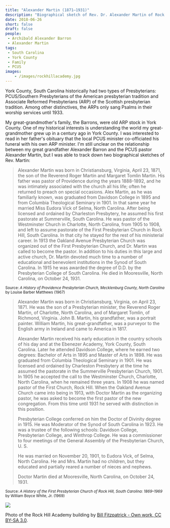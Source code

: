 ```yaml
---
title: "Alexander Martin (1871–1931)"
description: "Biographical sketch of Rev. Dr. Alexander Martin of Rock Hill"
date: 2018-06-26
short: false
draft: false
people:
 - Archibald Alexander Barron
 - Alexander Martin
tags:
 - South Carolina
 - York County
 - Family
 - PCUS
images:
    - /images/rockhillacademy.jpg
---
```


York County, South Carolina historically had two types of Presbyterians: PCUS/Southern Presbyterians of the American presbyterian tradition and Associate Reformed Presbyterians (ARP) of the Scottish presbyterian tradition. Among other distinctives, the ARPs only sang Psalms in their worship services until 1933.

My great-grandmother's family, the Barrons, were old ARP stock in York County. One of my historical interests is understanding the world my great-grandmother grew up in a century ago in York County. I was interested to read in her father's obituary that the local PCUS minister co-officiated his funeral with his own ARP minister. I'm still unclear on the relationship between my great grandfather Alexander Barron and the PCUS pastor Alexander Martin, but I was able to track down two biographical sketches of Rev. Martin:

> Alexander Martin was born in Christiansburg, Virginia, April 23, 1871, the son of the Reverend Roger Martin and Margaret Tomlin Martin. His father was pastor of Providence during the years 1888-1892, and he was intimately associated with the church all his life; often he returned to preach on special occasions. Alex Martin, as he was familiarly known, was graduated from Davidson College in 1895 and from Columbia Theological Seminary in 1901. In that same year he married Miss Eudora Vick of Selma, North Carolina. After being licensed and ordained by Charleston Presbytery, he assumed his first pastorate at Summerville, South Carolina. He was pastor of the Westminster Church in Charlotte, North Carolina, from 1905 to 1908, and left to assume pastorate of the First Presbyterian Church in Rock Hill, South Carolina. In that city he stayed for the rest of his ministerial career. In 1913 the Oakland Avenue Presbyterian Church was organized out of the First Presbyterian Church, and Dr. Martin was called to become the pastor. In addition to his duties in this large and active church, Dr. Martin devoted much time to a number of educational and benevolent institutions in the Synod of South Carolina. In 1915 he was awarded the degree of D.D. by the Presbyterian College of South Carolina. He died in Mooresville, North Carolina, on October 24, 1931.

<small>Source: _A History of Providence Presbyterian Church, Mecklenburg County, North Carolina_ by Louise Barber Matthews (1967)</small>

> Alexander Martin was born in Christiansburg, Virginia, on April 23, 1871. He was the son of a Presbyterian minister, the Reverend Roger Martin, of Charlotte, North Carolina, and of Margaret Tomlin, of Richmond, Virginia. John B. Martin, his grandfather, was a portrait painter. William Martin, his great-grandfather, was a purveyor to the English army in Ireland and came to America in 1817.
>
> Alexander Martin received his early education in the country schools of his day and at the Ebenezer Academy, York County, South Carolina. Later he attended Davidson College, where he earned two degrees: Bachelor of Arts in 1895 and Master of Arts in 1898. He was graduated from Columbia Theological Seminary in 1901. He was licensed and ordained by Charleston Presbytery at the time he assumed the pastorate in the Summerville Presbyterian Church, 1901. In 1905 he accepted the call to the Westminster Church, Charlotte, North Carolina, when he remained three years. In 1908 he was named pastor of the First Church, Rock Hill. When the Oakland Avenue Church came into being in 1913, with Doctor Martin as the organizing pastor, he was asked to become the first pastor of the new congregation. From this time until 1931 he served with distinction in this position.
>
> Presbyterian College conferred on him the Doctor of Divinity degree in 1915. He was Moderator of the Synod of South Carolina in 1923. He was a trustee of the following schools: Davidson College, Presbyterian College, and Winthrop College. He was a commissioner to four meetings of the General Assembly of the Presbyterian Church, U. S.
>
> He was married on November 20, 1901, to Eudora Vick, of Selma, North Carolina. He and Mrs. Martin had no children, but they educated and partially reared a number of nieces and nephews.
>
> Doctor Martin died at Mooresville, North Carolina, on October 24, 1931.

<small>Source: _A History of the First Presbyterian Church of Rock Hill, South Carolina: 1869–1969_ by William Boyce White, Jr. (1969)</small>

![](/images/rockhillacademy.jpg)

Photo of the Rock Hill Academy building by [Bill Fitzpatrick - Own work, CC BY-SA 3.0](https://commons.wikimedia.org/w/index.php?curid=21040904).
